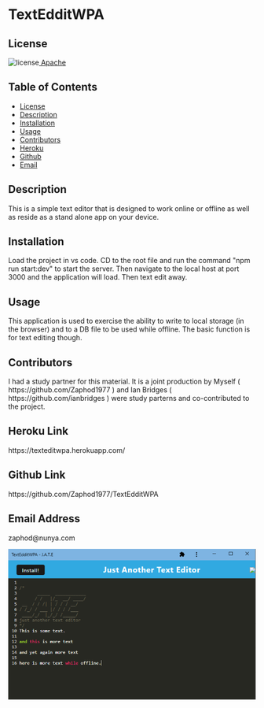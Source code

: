 ##  <h1>TextEdditWPA</h1><h2> License </h2>
![license](https://img.shields.io/badge/License-Apache_2.0-blue.svg)[  Apache](https://opensource.org/licenses/Apache-2.0)<h2> Table of Contents </h2> 
- [License](#license) 
- [Description](#description) 
- [Installation](#installation) 
- [Usage](#usage) 
- [Contributors](#contributors) 
- [Heroku](#heroku) 
- [Github](#github) 
- [Email](#email) 
<h2>Description</h2> <p>This is a simple text editor that is designed to work online or offline as well as reside as a stand alone app on your device.</p><h2>Installation</h2> <p>Load the project in vs code.  CD to the root file and run the command "npm run start:dev" to start the server.  Then navigate to the local host at port 3000 and the application will load.  Then text edit away.</p><h2>Usage</h2> <p>This application is used to exercise the ability to write to local storage (in the browser) and to a DB file to be used while offline.  The basic function is for text editing though.</p>
<h2>Contributors</h2> <p>I had a study partner for this material.  It is a joint production by Myself ( https://github.com/Zaphod1977 ) and Ian Bridges ( https://github.com/ianbridges ) were study parterns and co-contributed to the project.</p><h2>Heroku Link</h2> <p>https://texteditwpa.herokuapp.com/</p><h2>Github Link</h2> <p>https://github.com/Zaphod1977/TextEdditWPA</p><h2>Email Address</h2><p>zaphod@nunya.com</p><p> <img src="https://github.com/Zaphod1977/TextEdditWPA/blob/main/client/src/images/jate_capture_image.PNG?raw=true" width="800" /> </p>